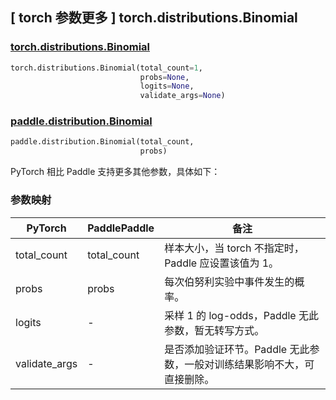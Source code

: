 ## [ torch 参数更多 ] torch.distributions.Binomial

### [torch.distributions.Binomial](https://pytorch.org/docs/stable/distributions.html#torch.distributions.binomial.Binomial)

```python
torch.distributions.Binomial(total_count=1,
                             probs=None,
                             logits=None,
                             validate_args=None)
```

### [paddle.distribution.Binomial](https://www.paddlepaddle.org.cn/documentation/docs/zh/2.6/api/paddle/distribution/Binomial_cn.html#binomial)

```python
paddle.distribution.Binomial(total_count,
                             probs)
```

PyTorch 相比 Paddle 支持更多其他参数，具体如下：

### 参数映射

| PyTorch       | PaddlePaddle | 备注                                                         |
| ------------- | ------ | ------------------------------------------------------------ |
| total_count        | total_count      | 样本大小，当 torch 不指定时，Paddle 应设置该值为 1。                         |
| probs           | probs      | 每次伯努利实验中事件发生的概率。         |
| logits         | -  | 采样 1 的 log-odds，Paddle 无此参数，暂无转写方式。 |
| validate_args        | -      | 是否添加验证环节。Paddle 无此参数，一般对训练结果影响不大，可直接删除。 |
